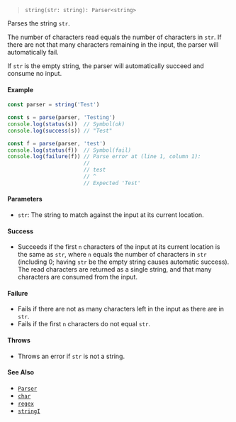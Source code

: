 <!--
 Copyright (c) 2020 Thomas J. Otterson
 
 This software is released under the MIT License.
 https://opensource.org/licenses/MIT
-->

> `string(str: string): Parser<string>`

Parses the string `str`.

The number of characters read equals the number of characters in `str`. If there are not that many characters remaining in the input, the parser will automatically fail.

If `str` is the empty string, the parser will automatically succeed and consume no input.

#### Example

```javascript
const parser = string('Test')

const s = parse(parser, 'Testing')
console.log(status(s))  // Symbol(ok)
console.log(success(s)) // "Test"

const f = parse(parser, 'test')
console.log(status(f))  // Symbol(fail)
console.log(failure(f)) // Parse error at (line 1, column 1):
                        //
                        // test
                        // ^
                        // Expected 'Test'
```

#### Parameters

* `str`: The string to match against the input at its current location.

#### Success

* Succeeds if the first `n` characters of the input at its current location is the same as `str`, where `n` equals the number of characters in `str` (including 0; having `str` be the empty string causes automatic success). The read characters are returned as a single string, and that many characters are consumed from the input.

#### Failure

* Fails if there are not as many characters left in the input as there are in `str`.
* Fails if the first `n` characters do not equal `str`.

#### Throws

* Throws an error if `str` is not a string.

#### See Also

* [`Parser`](../types/parser.md)
* [`char`](char.md)
* [`regex`](regex.md)
* [`stringI`](stringi.md)